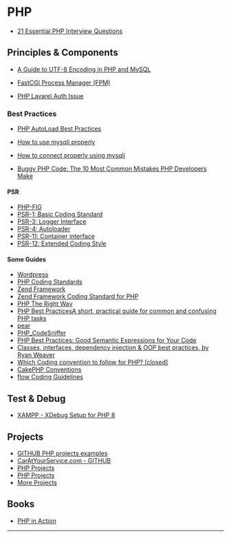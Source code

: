 PHP
=======================


- [21 Essential PHP Interview Questions](https://www.toptal.com/php/interview-questions)

Principles & Components
----------------------

- [A Guide to UTF-8 Encoding in PHP and MySQL](https://www.toptal.com/php/a-utf-8-primer-for-php-and-mysql)


- [FastCGI Process Manager (FPM)](https://www.php.net/manual/en/install.fpm.php)
- [PHP Lavarel Auth Issue](https://stackoverflow.com/a/45603627/13903942)


### Best Practices

- [PHP AutoLoad Best Practices](http://ditio.net/2008/11/13/php-autoload-best-practices/)
- [How to use mysqli properly](https://phpdelusions.net/mysqli)
- [How to connect properly using mysqli](https://phpdelusions.net/mysqli/mysqli_connect#error_handling)

- [Buggy PHP Code: The 10 Most Common Mistakes PHP Developers Make](https://www.toptal.com/php/10-most-common-mistakes-php-programmers-make)

#### **PSR**

- [PHP-FIG](https://www.php-fig.org)
- [PSR-1: Basic Coding Standard](https://www.php-fig.org/psr/psr-1/)
- [PSR-3: Logger Interface](https://www.php-fig.org/psr/psr-3/)
- [PSR-4: Autoloader](https://www.php-fig.org/psr/psr-4/)
- [PSR-11: Container interface](https://www.php-fig.org/psr/psr-11/)
- [PSR-12: Extended Coding Style ](https://www.php-fig.org/psr/psr-12/)

#### **Some Guides**

- [Wordpress](https://codex.wordpress.org/WordPress_Coding_Standards)
- [PHP Coding Standards](https://developer.wordpress.org/coding-standards/wordpress-coding-standards/php/)
- [Zend Framework](https://framework.zend.com/manual/1.12/en/manual.html)
- [Zend Framework Coding Standard for PHP](https://framework.zend.com/manual/1.12/en/coding-standard.html)
- [PHP The Right Way](https://phptherightway.com)
- [PHP Best PracticesA short, practical guide for common and confusing PHP tasks](https://phpbestpractices.org)
- [pear](https://pear.php.net/manual/en/standards.bestpractices.php)
- [PHP_CodeSniffer](https://pear.php.net/package/PHP_CodeSniffer)
- [PHP Best Practices: Good Semantic Expressions for Your Code](https://scientya.com/php-best-practices-good-semantic-expressions-for-your-code-91914202ddcf)
- [Classes, interfaces, dependency injection & OOP best practices, by Ryan Weaver](https://netgen.io/learn/php-workshops/best-practices-in-php)
- [Which Coding convention to follow for PHP? [closed]](https://stackoverflow.com/q/139427/13903942)
- [CakePHP Conventions](https://book.cakephp.org/4/en/intro/conventions.html)
- [flow Coding Guidelines](https://flowframework.readthedocs.io/en/stable/TheDefinitiveGuide/PartV/CodingGuideLines/index.html)


Test & Debug
----------------------


- [XAMPP - XDebug Setup for PHP 8](https://odan.github.io/2020/12/03/xampp-xdebug-setup-php8.html)


Projects
----------------------

- [GITHUB PHP projects examples](https://github.com/topics/php-project-example)
- [CarAtYourService.com - GITHUB](https://github.com/Hritik21/CarAtYourService.com)
- [PHP Projects](https://code-projects.org/c/languages/project/phpprojects/)
- [PHP Projects](https://www.phptpoint.com/projects/erp-system-project-in-php-free-download/)
- [More Projects](https://download.code-projects.org/details/97b61777-5089-4b4f-841f-10e10be5859e)

Books
-----

- [PHP in Action](https://www.manning.com/books/php-in-action)

-----------------------------------------------------------------------------------------------------